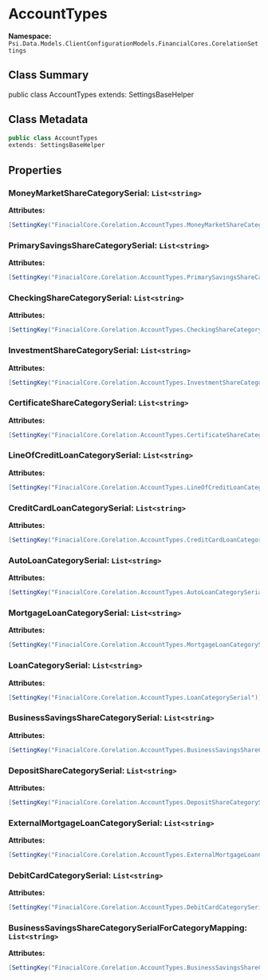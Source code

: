 # AccountTypes

**Namespace:** `Psi.Data.Models.ClientConfigurationModels.FinancialCores.CorelationSettings`

## Class Summary

public class AccountTypes
extends: SettingsBaseHelper

## Class Metadata

```typescript
public class AccountTypes
extends: SettingsBaseHelper
```

## Properties

### MoneyMarketShareCategorySerial: `List<string>`

**Attributes:**
```csharp
[SettingKey("FinacialCore.Corelation.AccountTypes.MoneyMarketShareCategorySerial")]
```

### PrimarySavingsShareCategorySerial: `List<string>`

**Attributes:**
```csharp
[SettingKey("FinacialCore.Corelation.AccountTypes.PrimarySavingsShareCategorySerial")]
```

### CheckingShareCategorySerial: `List<string>`

**Attributes:**
```csharp
[SettingKey("FinacialCore.Corelation.AccountTypes.CheckingShareCategorySerial")]
```

### InvestmentShareCategorySerial: `List<string>`

**Attributes:**
```csharp
[SettingKey("FinacialCore.Corelation.AccountTypes.InvestmentShareCategorySerial")]
```

### CertificateShareCategorySerial: `List<string>`

**Attributes:**
```csharp
[SettingKey("FinacialCore.Corelation.AccountTypes.CertificateShareCategorySerial")]
```

### LineOfCreditLoanCategorySerial: `List<string>`

**Attributes:**
```csharp
[SettingKey("FinacialCore.Corelation.AccountTypes.LineOfCreditLoanCategorySerial")]
```

### CreditCardLoanCategorySerial: `List<string>`

**Attributes:**
```csharp
[SettingKey("FinacialCore.Corelation.AccountTypes.CreditCardLoanCategorySerial")]
```

### AutoLoanCategorySerial: `List<string>`

**Attributes:**
```csharp
[SettingKey("FinacialCore.Corelation.AccountTypes.AutoLoanCategorySerial")]
```

### MortgageLoanCategorySerial: `List<string>`

**Attributes:**
```csharp
[SettingKey("FinacialCore.Corelation.AccountTypes.MortgageLoanCategorySerial")]
```

### LoanCategorySerial: `List<string>`

**Attributes:**
```csharp
[SettingKey("FinacialCore.Corelation.AccountTypes.LoanCategorySerial")]
```

### BusinessSavingsShareCategorySerial: `List<string>`



**Attributes:**
```csharp
[SettingKey("FinacialCore.Corelation.AccountTypes.BusinessSavingsShareCategorySerial")]
```

### DepositShareCategorySerial: `List<string>`



**Attributes:**
```csharp
[SettingKey("FinacialCore.Corelation.AccountTypes.DepositShareCategorySerial")]
```

### ExternalMortgageLoanCategorySerial: `List<string>`



**Attributes:**
```csharp
[SettingKey("FinacialCore.Corelation.AccountTypes.ExternalMortgageLoanCategorySerial")]
```

### DebitCardCategorySerial: `List<string>`



**Attributes:**
```csharp
[SettingKey("FinacialCore.Corelation.AccountTypes.DebitCardCategorySerial")]
```

### BusinessSavingsShareCategorySerialForCategoryMapping: `List<string>`



**Attributes:**
```csharp
[SettingKey("FinacialCore.Corelation.AccountTypes.BusinessSavingsShareCategorySerialForCategoryMapping")]
```
